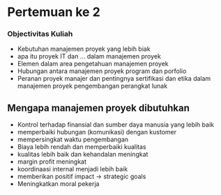 # Pertemuan ke 2
### Objectivitas Kuliah
* Kebutuhan manajemen proyek yang lebih biak
* apa itu proyek IT dan ... dalam manajemen proyek 
* Elemen dalam area pengetahuan manajemen proyek
* Hubungan antara manajemen proyek program dan porfolio
* Peranan proyek manajer dan pentingnya sertifikasi dan etika dalam manajemen proyek pengembangan perangkat lunak

## Mengapa manajemen proyek dibutuhkan
* Kontrol terhadap finansial dan sumber daya manusia yang lebih baik
* memperbaiki hubungan (komunikasi) dengan kustomer
* mempersingkat waktu pengembangan
* Biaya lebih rendah dan memperbaiki kualitas
* kualitas lebih baik dan kehandalan meningkat
* margin profit meningkat
* koordinaasi internal menjadi lebih baik
* memberikan positif impact -> strategic goals
* Meningkatkan moral pekerja

